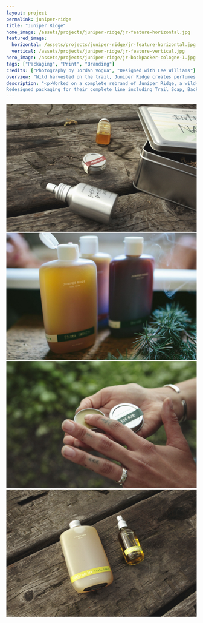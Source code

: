 ```yaml
---
layout: project
permalink: juniper-ridge
title: "Juniper Ridge"
home_image: /assets/projects/juniper-ridge/jr-feature-horizontal.jpg
featured_image:
  horizontal: /assets/projects/juniper-ridge/jr-feature-horizontal.jpg
  vertical: /assets/projects/juniper-ridge/jr-feature-vertical.jpg
hero_image: /assets/projects/juniper-ridge/jr-backpacker-cologne-1.jpg
tags: ["Packaging", "Print", "Branding"]
credits: ["Photography by Jordan Vogua", "Designed with Lee Williams"]
overview: "Wild harvested on the trail, Juniper Ridge creates perfumes and fragrances by distilling and extracting natural scents from wildflowers, plants, and tree trimmings."
description: "<p>Worked on a complete rebrand of Juniper Ridge, a wild-harvested fragrance company, to visually unify their brand.
Redesigned packaging for their complete line including Trail Soap, Backpacker's Cologne, Cabin Spray, Campfire Incense and Smudge's.</p>"
---
```


<div class="grid grid--offset">
  <div class="grid__col-12">
    <img src="/assets/projects/juniper-ridge/jr-box-set-1.jpg" />
  </div>
</div>

<div class="full-bleed">
  <img src="/assets/projects/juniper-ridge/jr-soaps.jpg"/>
</div>

<div class="grid grid--offset">
  <div class="grid__col-12">
    <img src="/assets/projects/juniper-ridge/jr-trail-resin-cologne-big-sur-1.jpg" />
  </div>
</div>

<div class="grid grid--offset">
  <div class="grid__col-12 grid__col--bleed-bottom">
    <img src="/assets/projects/juniper-ridge/jr-christmas-fur-set-1.jpg" />
  </div>
</div>